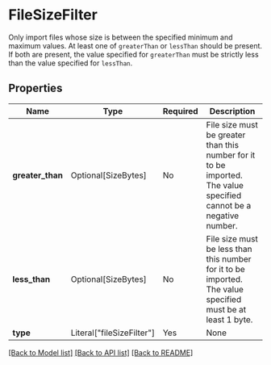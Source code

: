 # FileSizeFilter

Only import files whose size is between the specified minimum and maximum values.
At least one of `greaterThan` or `lessThan` should be present.
If both are present, the value specified for `greaterThan` must be strictly less than the value specified for
`lessThan`.


## Properties
| Name | Type | Required | Description |
| ------------ | ------------- | ------------- | ------------- |
**greater_than** | Optional[SizeBytes] | No | File size must be greater than this number for it to be imported. The value specified cannot be a negative number.  |
**less_than** | Optional[SizeBytes] | No | File size must be less than this number for it to be imported. The value specified must be at least 1 byte.  |
**type** | Literal["fileSizeFilter"] | Yes | None |


[[Back to Model list]](../../../../README.md#models-v2-link) [[Back to API list]](../../../../README.md#apis-v2-link) [[Back to README]](../../../../README.md)
